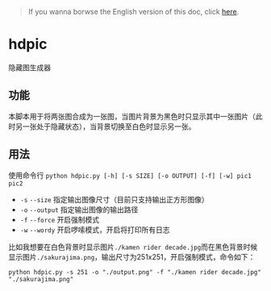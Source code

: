 > If you wanna borwse the English version of this doc, click [here](./README_en.md).

# hdpic
隐藏图生成器



## 功能

本脚本用于将两张图合成为一张图，当图片背景为黑色时只显示其中一张图片（此时另一张处于隐藏状态），当背景切换至白色时显示另一张。



## 用法

使用命令行 `python hdpic.py [-h] [-s SIZE] [-o OUTPUT] [-f] [-w] pic1 pic2`

- `-s` `--size` 指定输出图像尺寸（目前只支持输出正方形图像）
- `-o` `--output` 指定输出图像的输出路径
- `-f` `--force` 开启强制模式
- `-w` `--wordy` 开启啰嗦模式，开启将打印所有日志

比如我想要在白色背景时显示图片`./kamen rider decade.jpg`而在黑色背景时候显示图片`./sakurajima.png`，输出尺寸为251x251，开启强制模式，命令如下：

`python hdpic.py -s 251 -o "./output.png" -f "./kamen rider decade.jpg" "./sakurajima.png"`